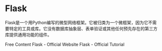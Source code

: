 # Flask

Flask是一个用Python编写的微型网络框架。它被归类为一个微框架，因为它不需要特定的工具或库。它没有数据库抽象层、表单验证或其他任何预先存在的第三方库提供通用功能的组件。

<ResourceGroupTitle>Free Content</ResourceGroupTitle>
<BadgeLink colorScheme='blue' badgeText='Official Website' href='https://flask.palletsprojects.com/'>Flask - Official Website</BadgeLink>
<BadgeLink colorScheme='blue' badgeText='Official Tutorial' href='https://flask.palletsprojects.com/en/2.2.x/tutorial/'>Flask - Official Tutorial</BadgeLink>
